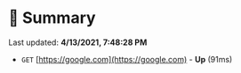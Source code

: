 # 📖 Summary
Last updated: **4/13/2021, 7:48:28 PM**

- `GET` [https://google.com](https://google.com) - **Up** (91ms)
